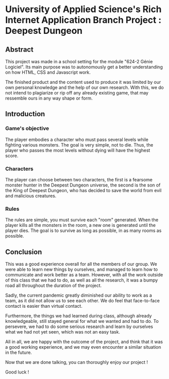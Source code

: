 # University of Applied Science's Rich Internet Application Branch Project : Deepest Dungeon

## Abstract

This project was made in a school setting for the module "624-2 Génie Logiciel". Its main purpose was to autonomously get a better understanding on how HTML, CSS and Javascript work.

The finished product and the content used to produce it was limited by our own personal knowledge and the help of our own research. With this, we do not intend to plagiarize or rip off any already existing game, that may ressemble ours in any way shape or form.

## Introduction

### Game's objective

The player embodies a character who must pass several levels while fighting various monsters. The goal is very simple, not to die. Thus, the player who passes the most levels without dying will have the highest score. 

### Characters

The player can choose between two characters, the first is a fearsome monster hunter in the Deepest Dungeon universe, the second is the son of the King of Deepest Dungeon, who has decided to save the world from evil and malicious creatures.

### Rules

The rules are simple, you must survive each "room" generated. When the player kills all the monsters in the room, a new one is generated until the player dies. The goal is to survive as long as possible, in as many rooms as possible. 

## Conclusion

This was a good experience overall for all the members of our group. We were able to learn new things by ourselves, and managed to learn how to communicate and work better as a team. However, with all the work outside of this class that we had to do, as well as all the research, it was a bumpy road all throughout the duration of the project.

Sadly, the current pandemic greatly diminished our ability to work as a team, as it did not allow us to see each other. We do feel that face-to-face contact is easier than virtual contact.

Furthermore, the things we had learned during class, although already knowledgeable, still stayed general for what we wanted and had to do. To persevere, we had to do some serious research and learn by ourselves what we had not yet seen, which was not an easy task.

All in all, we are happy with the outcome of the project, and think that it was a good working experience, and we may even encounter a similar situation in the future.

Now that we are done talking, you can thoroughly enjoy our project !

Good luck !